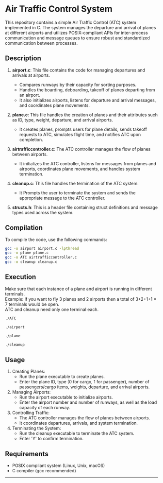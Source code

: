 # Air Traffic Control System 

This repository contains a simple Air Traffic Control (ATC) system implemented in C. The system manages the departure and arrival of planes at different airports and utilizes POSIX-compliant APIs for inter-process communication and message queues to ensure robust and standardized communication between processes.
 
## Description

1. **airport.c**: This file contains the code for managing departures and arrivals at airports.
   - Compares runways by their capacity for sorting purposes.
   - Handles the boarding, deboarding, takeoff of planes departing from an airport.
   - It also initializes airports, listens for departure and arrival messages, and coordinates plane movements.

3. **plane.c**: This file handles the creation of planes and their attributes such as ID, type, weight, departure, and arrival airports.
   - It creates planes, prompts users for plane details, sends takeoff requests to ATC, simulates flight time, and notifies ATC upon completion.

4. **airtrafficcontroller.c**: The ATC controller manages the flow of planes between airports.
   - It initializes the ATC controller, listens for messages from planes and airports, coordinates plane movements, and handles system termination.

5. **cleanup.c**: This file handles the termination of the ATC system.
   - It Prompts the user to terminate the system and sends the appropriate message to the ATC controller.

6. **structs.h**: This is a header file containing struct definitions and message types used across the system.

## Compilation

To compile the code, use the following commands:

```bash
gcc -o airport airport.c -lpthread
gcc -o plane plane.c
gcc -o ATC airtrafficcontroller.c
gcc -o cleanup cleanup.c
```

## Execution

Make sure that each instance of a plane and airport is running in different terminals. 
</br>Example: If you want to fly 3 planes and 2 airports then a total of 3+2+1+1 = 7 terminals would be open. 
</br>ATC and cleanup need only one terminal each.

```bash
./ATC
```
```bash
./airport
```
```bash
./plane
```
```bash
./cleanup
```

## Usage

1. Creating Planes:
   - Run the plane executable to create planes.
   - Enter the plane ID, type (0 for cargo, 1 for passenger), number of passengers/cargo items, weights, departure, and arrival airports.
2. Managing Airports:
   - Run the airport executable to initialize airports.
   - Enter the airport number and number of runways, as well as the load capacity of each runway.
3. Controlling Traffic:
   - The ATC controller manages the flow of planes between airports.
   - It coordinates departures, arrivals, and system termination.
4. Terminating the System:
   - Run the cleanup executable to terminate the ATC system.
   - Enter 'Y' to confirm termination.

## Requirements
- POSIX compliant system (Linux, Unix, macOS)
- C compiler (gcc recommended)

---
